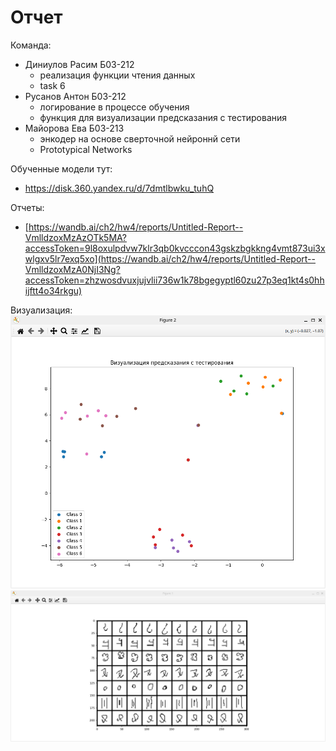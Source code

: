 # Отчет

Команда:
- Диниулов Расим Б03-212
    - реализация функции чтения данных
    - task 6
- Русанов Антон Б03-212
    - логирование в процессе обучения 
    - функция для визуализации предсказания с тестирования
- Майорова Ева Б03-213
    - энкодер на основе сверточной нейроннй сети
    - Prototypical Networks

Обученные модели тут: 
 - https://disk.360.yandex.ru/d/7dmtlbwku_tuhQ

Отчеты:
 - [https://wandb.ai/ch2/hw4/reports/Untitled-Report--VmlldzoxMzAzOTk5MA?accessToken=9l8oxulpdvw7klr3qb0kvcccon43gskzbgkkng4vmt873ui3xwlgxv5lr7exq5xo](https://wandb.ai/ch2/hw4/reports/Untitled-Report--VmlldzoxMzA0NjI3Ng?accessToken=zhzwosdvuxjujvlii736w1k78bgegyptl60zu27p3eq1kt4s0hhijftt4o34rkgu)

 Визуализация:
 ![classes](visualization/classes.png "")
 ![symbols](visualization/symbols.png "")
